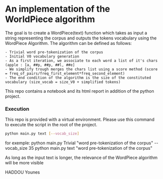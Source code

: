 # An implementation of the WorldPiece algorithm
The goal is to create a WordPiece(text) function which takes as input a string representing the corpus and outputs the tokens vocabulary using the WordPiece Algorithm.
The algorithm can be defined as follows:

    - Trivial word pre-tokenization of the corpus 
    - Initial V0 vocabulary generation  
    - As a first iteration, we associate to each word a list of it's chars (apple : [a, ##p, ##p, ##l, ##e]
    - We simplify trough merges the chars list using a score method (score = freq_of_pairs/freq_first_element*freq_second_element)
    - The end condition of the algorithm is the size of the constituted vocabulary (size_vocab = size_V0 + simplified tokens)

This repo contains a notebook and its html report in addition of the python project.

### Execution
This repo is provided with a virtual environment.
Please use this command to execute the script in the root of the project.

```bash
python main.py text [--vocab_size]
```

for exemple:
python main.py Trivial "word pre-tokenization of the corpus" --vocab_size 35
python main.py text "word pre-tokenization of the corpus"

As long as the input text is longer, the relevance of the WordPiece algorithm will be more visible


HADDOU Younes
